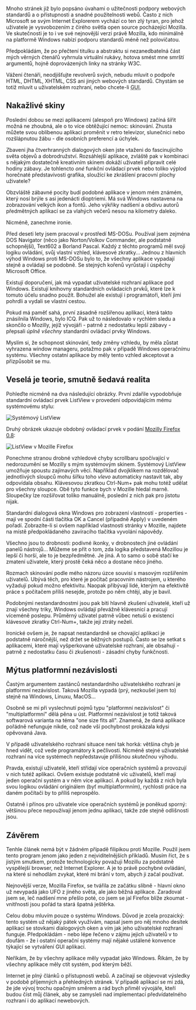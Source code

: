 <!-- dcterms:identifier = riderweblog#134 -->
<!-- dcterms:title = Mozilla Firefox: Promarněná šance k nápravě polovičaté podpory standardů -->
<!-- np9:categoryId = 1 -->
<!-- x4w:category = Koně -->
<!-- np9:authorId = 1 -->
<!-- np9:authorEmail = michal.valasek@altairis.cz -->
<!-- dcterms:creator = Michal Altair Valášek -->
<!-- dcterms:created = 2004-02-23T04:53:46+01:00 -->
<!-- dcterms:dateAccepted = 2004-02-23T04:53:46+01:00 -->

Mnoho stránek již bylo popsáno úvahami o užitečnosti podpory webových standardů a o přístupnosti a snadné použitelnosti webů. Často z nich Microsoft se svým Internet Explorerem vychází co ten zlý tyran, pro jehož uživatele je vysvobozením z čirého světla open source pocházející Mozilla. Ve skutečnosti je to i ve své nejnovější verzi právě Mozilla, kdo minimálně na platformě Windows nabízí podporu standardů méně než polovičatou.

Předpokládám, že po přečtení titulku a abstraktu si nezanedbatelná část mých věrných čtenářů vyhrnula virtuální rukávy, hotova smést mne smrští argumentů, hojně doprovázených linky na stránky W3C. 

Vážení čtenáři, neodjišťujte revolverů svých, nebudu mluvit o podpoře HTML, DHTML, XHTML, CSS ani jiných webových standardů. Chystám se totiž mluvit u uživatelském rozhraní, nebo chcete-li <acronym title="Graphical User Interface">GUI.</acronym>
 <h2>Nakažlivé skiny</h2> 

Poslední dobou se mezi aplikacemi (alespoň pro Windows) začíná šířit možná ne zhoubná, ale o to více obtěžující nemoc: skinování. Zhusta můžete svou oblíbenou aplikaci proměnit v retro televizor, slunečnici nebo rozšlápnutou žábu - dle osobních preferencí a úchylek.

Zbaveni jha čtverhranných dialogových oken jste vtaženi do fascinujícího světa objevů a dobrodružství. Rozsáhlejší aplikace, zvláště pak v kombinaci s nějakým dostatečně kreativním skinem dokáží uživateli připravit celé hodiny zábavy. Je tohlencto <em>oné</em> funkční ovládací prvek nebo toliko výplod horečnaté představivosti grafika, sloužící ke zkrášlení pracovní plochy uživatele?

Obzvláště zábavné pocity budí podobné aplikace v jenom mém známém, který nosí brýle s asi jedenácti dioptriemi. Má svá Windows nastavena na zobrazování velkých ikon a fontů. Jeho výkřiky nadšení a obdivu autorů předmětných aplikací se za vlahých večerů nesou na kilometry daleko.

Nicméně, zanechme ironie.

Před deseti lety jsem pracoval v prostředí MS-DOSu. Používal jsem zejména DOS Navigator (něco jako Norton/Volkov Commander, ale podstatně schopnější), Text602 a Borland Pascal. Každý z těchto programů měl svoji logiku ovládání, svůj vlastní vzhled, klávesové zkratky... Jednou z hlavních výhod Windows proti MS-DOSu bylo to, že všechny aplikace vypadají stejně a ovládají se podobně. Se stejných kořenů vyrůstají i úspěchy Microsoft Office.

Existují doporučení, jak má vypadat uživatelské rozhraní aplikace pod Windows. Existují knihovny standardních ovládacích prvků, které lze k tomuto účelu snadno použít. Bohužel ale existují i programátoři, kteří jimi pohrdli a vydali se vlastní cestou.

Pokud má paměť sahá, první zásadně rozšířenou aplikací, která takto znásilnila Windows, bylo ICQ. Pak už to následovalo v rychlém sledu a skončilo o Mozilly, jejíž vývojáři - patrně z nedostatku lepší zábavy - přepsali <em>úplně všechny</em> standardní ovládací prvky Windows.

Myslím si, že schopnost skinování, tedy změny vzhledu, by měla zůstat vyhrazena window manageru, potažmo pak v případě Windows operačnímu systému. Všechny ostatní aplikace by měly tento vzhled akceptovat a přizpůsobit se mu.
 <h2>Veselá je teorie, smutně šedavá realita</h2> 

Pohleďte nicméně na dva následující obrázky. První zdařile vypodobňuje standardní ovládací prvek ListView v provedení odpovídajícím mému systémovému stylu:

![Systémový ListView](/files/lvw_system.gif)

Druhý obrázek ukazuje obdobný ovládací prvek v podání [Mozilly Firefox 0.8](http://www.mozilla.org/):

![ListView v Mozille Firefox](/files/lvw_firefox.gif)

Ponechme stranou drobné vzhledové chyby scrollbaru spočívající v nedorozumění se Mozilly s mým systémovým skinem. Systémový ListView umožňuje spoustu zajímavých věcí. Například dvojklikem na rozdělovač jednotlivých sloupců mohu šířku toho <em>vlevo</em> automaticky nastavit tak, aby odpovídala obsahu. Klávesovou zkratkou Ctrl-Num+ pak mohu totéž udělat pro všechny sloupce. Obě tyto funkce bych v Mozille hledal marně. Sloupečky lze rozšiřovat toliko manuálně, poslední z nich pak pro jistotu nijak.

Standardní dialogová okna Windows pro zobrazení vlastností - properties -mají ve spodní části tlačítka OK a Cancel (případně Apply) v uvedeném pořadí. Zobrazíte-li si ovšem například vlastnosti stránky v Mozille, najdete na místě předpokládaného zavíracího tlačítka vyvolání nápovědy.

Všechno jsou to drobnosti: podivné ikonky, v drobnostech jiné ovládání panelů nástrojů... Můžeme se přít o tom, zda logika představená Mozillou je lepší či horší, ale to je bezpředmětné. Je jiná. A to samo o sobě stačí ke zmatení uživatele, který prostě čeká něco a dostane něco jiného.

Rozmach skinování podle mého názoru úzce souvisí s masovým rozšířením uživatelů. Ubývá těch, pro které je počítač pracovním nástrojem, u kterého vyžadují pokud možno efektivitu. Naopak přibývají lidé, kterým na efektivitě práce s počítačem příliš nesejde, protože po něm chtějí, aby je bavil.

Podobnými nestandardnostmi jsou pak biti hlavně zkušení uživatelé, kteří už znají všechny triky, Windows ovládají převážně klávesnicí a pracují víceméně poslepu. Průměrný uživatel patrně vůbec netuší o existenci klávesové zkratky Ctrl-Num+, takže její ztráty neželí.

Ironické ovšem je, že napsat nestandardně se chovající aplikaci je podstatně náročnější, než držet se běžných postupů. Často se lze setkat s aplikacemi, které mají vyšperkované uživatelské rozhraní, ale obsahují - patrně z nedostatku času či zkušenosti - zásadní chyby funkčnosti.
 <h2>Mýtus platformní nezávislosti</h2> 

Častým argumentem zastánců nestandardního uživatelského rozhraní je platformní nezávislost. Taková Mozilla vypadá (prý, nezkoušel jsem to) stejně na Windows, Linuxu, MacOS...

Osobně se mi při vyslechnutí pojmů typu "platformní nezávislost" či "multiplatformní" dělá pěna u úst. Platformní nezávislost je totiž taková softwarová varianta na téma "one size fits all". Znamená, že daná aplikace pořádně nefunguje nikde, což nade vší pochybnost prokázala kdysi opěvovaná Java.

V případě uživatelského rozhraní situace není tak horká: většina chyb je hned vidět, což vede programátory k pečlivosti. Nicméně stejné uživatelské rozhraní na více systémech nepředstavuje přílišnou <em>skutečnou </em>výhodu.

Pravda, existují uživatelé, kteří střídají více operačních systémů a provozují v nich tutéž aplikaci. Ovšem existuje podstatně víc uživatelů, kteří mají jeden operační systém a v něm více aplikací. A pokud by každá z nich byla svou logikou ovládání originálem (byť multiplatformním), rychlosti práce na daném počítači by to příliš neprospělo.

Ostatně i přínos pro uživatele více operačních systémů je poněkud sporný: většinou přece nepoužívají jenom jednu aplikaci, takže zde stejně odlišnosti jsou.
 <h2>Závěrem</h2> 

Tenhle článek nemá být v žádném případě filipikou proti Mozille. Použil jsem tento program jenom jako jeden z nejviditelnějších příkladů. Musím říct, že s jistým smutkem, protože technologicky považuji Mozillu za podstatně vyspělejší browser, než Internet Explorer. A je to právě pochybné ovládání, na které si nehodlám zvykat, které mi brání v tom, abych ji začal používat.

Nejnovější verze, Mozilla Firefox, se tvářila ze začátku slibně - hlavní okno už nevypadá jako UFO z jiného světa, ale jako běžná aplikace. Zaradoval jsem se, leč nadšení mne přešlo poté, co jsem se jal Firefox blíže zkoumat - vnitřnosti jsou pořád ta stará špatná ještěrka.

Celou dobu mluvím pouze o systému Windows. Důvod je zcela prozaický: tento systém už nějaký pátek využívám, napsal jsem pro něj mnoho desítek aplikací se stovkami dialogových oken a vím jak jeho uživatelské rozhraní funguje. Předpokládám - nebo lépe řečeno v zájmu jejich uživatelů v to doufám - že i ostatní operační systémy mají nějaké ustálené konvence týkající se vytváření GUI aplikací.

Neříkám, že by všechny aplikace měly vypadat jako Windows. Říkám, že by všechny aplikace měly ctít systém, pod kterým běží.

Internet je plný článků o přístupnosti webů. A začínají se objevovat výsledky v podobě příjemných a přehledných stránek. V případě aplikací se mi zdá, že jde vývoj trochu opačným směrem a rád bych přiměl vývojáře, kteří budou číst můj článek, aby se zamysleli nad implementací předvídatelného rozhraní i do aplikací newebových.